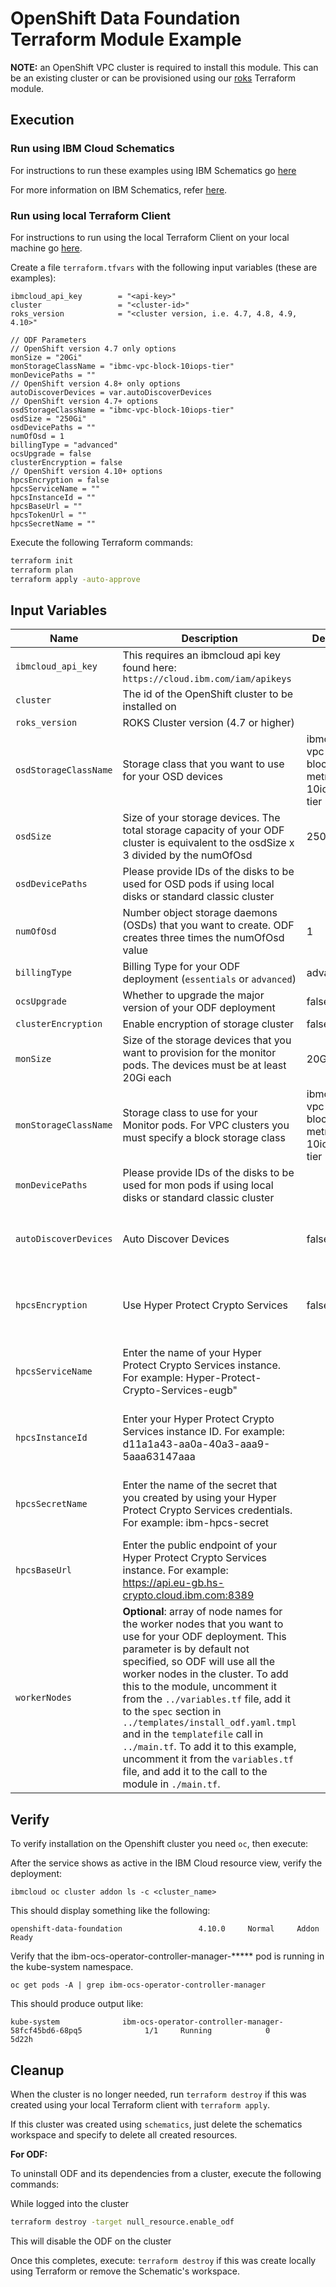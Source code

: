 # OpenShift Data Foundation Terraform Module Example

**NOTE:** an OpenShift VPC cluster is required to install this module. This can be an existing cluster or can be provisioned using our [roks](https://github.com/ibm-build-lab/terraform-ibm-cloud-pak/tree/main/modules/roks) Terraform module.

## Execution

### Run using IBM Cloud Schematics

For instructions to run these examples using IBM Schematics go [here](https://github.com/ibm-build-lab/terraform-ibm-cloud-pak/blob/main/Using_Schematics.md)

For more information on IBM Schematics, refer [here](https://cloud.ibm.com/docs/schematics?topic=schematics-get-started-terraform).

### Run using local Terraform Client

For instructions to run using the local Terraform Client on your local machine go [here](https://github.com/ibm-build-lab/terraform-ibm-cloud-pak/blob/main/Using_Terraform.md). 

Create a file `terraform.tfvars` with the following input variables (these are examples):

```hcl
ibmcloud_api_key        = "<api-key>"
cluster                 = "<cluster-id>"
roks_version            = "<cluster version, i.e. 4.7, 4.8, 4.9, 4.10>"

// ODF Parameters
// OpenShift version 4.7 only options
monSize = "20Gi"
monStorageClassName = "ibmc-vpc-block-10iops-tier"
monDevicePaths = ""
// OpenShift version 4.8+ only options
autoDiscoverDevices = var.autoDiscoverDevices
// OpenShift version 4.7+ options
osdStorageClassName = "ibmc-vpc-block-10iops-tier"
osdSize = "250Gi"
osdDevicePaths = ""
numOfOsd = 1
billingType = "advanced"
ocsUpgrade = false
clusterEncryption = false
// OpenShift version 4.10+ options
hpcsEncryption = false
hpcsServiceName = ""
hpcsInstanceId = ""
hpcsBaseUrl = ""
hpcsTokenUrl = ""
hpcsSecretName = ""
```

Execute the following Terraform commands:

```bash
terraform init
terraform plan
terraform apply -auto-approve
```

## Input Variables

| Name                           | Description                                                                                                                                                                                                                | Default | Required |
| ------------------------------ | -------------------------------------------------------------------------------------------------------------------------------------------------------------------------------------------------------------------------- | ------- | -------- |
| `ibmcloud_api_key`             | This requires an ibmcloud api key found here: `https://cloud.ibm.com/iam/apikeys`    |         | Yes       |
| `cluster`                   | The id of the OpenShift cluster to be installed on |  | Yes       |
| `roks_version`                   | ROKS Cluster version (4.7 or higher) |  | Yes       |
| `osdStorageClassName`                   | Storage class that you want to use for your OSD devices | ibmc-vpc-block-metro-10iops-tier | Yes       |
| `osdSize`                   | Size of your storage devices. The total storage capacity of your ODF cluster is equivalent to the osdSize x 3 divided by the numOfOsd | 250Gi | Yes       |
| `osdDevicePaths`                   | Please provide IDs of the disks to be used for OSD pods if using local disks or standard classic cluster |  | No   |
| `numOfOsd`                   | Number object storage daemons (OSDs) that you want to create. ODF creates three times the numOfOsd value | 1 | Yes       |
| `billingType`                   | Billing Type for your ODF deployment (`essentials` or `advanced`) | advanced | Yes       |
| `ocsUpgrade`                   | Whether to upgrade the major version of your ODF deployment | false | Yes       |
| `clusterEncryption`                   | Enable encryption of storage cluster | false | Yes       |
| `monSize`                   | Size of the storage devices that you want to provision for the monitor pods. The devices must be at least 20Gi each | 20Gi | Yes (Only roks 4.7)       |
| `monStorageClassName`                   | Storage class to use for your Monitor pods. For VPC clusters you must specify a block storage class | ibmc-vpc-block-metro-10iops-tier | Yes (Only roks 4.7)       |
| `monDevicePaths`                   | Please provide IDs of the disks to be used for mon pods if using local disks or standard classic cluster | | No (Only for roks 4.7)       |
| `autoDiscoverDevices`                   | Auto Discover Devices | false | No (Not available for roks version 4.7)       |
| `hpcsEncryption`                   | Use Hyper Protect Crypto Services | false | No (Only available for roks version 4.10)       |
| `hpcsServiceName`                   | Enter the name of your Hyper Protect Crypto Services instance. For example: Hyper-Protect-Crypto-Services-eugb" |  | No (Only available for roks version 4.10)    |
| `hpcsInstanceId`                   | Enter your Hyper Protect Crypto Services instance ID. For example: d11a1a43-aa0a-40a3-aaa9-5aaa63147aaa |  | No (Only available for roks version 4.10)    |
| `hpcsSecretName`                   | Enter the name of the secret that you created by using your Hyper Protect Crypto Services credentials. For example: ibm-hpcs-secret |  | No (Only available for roks version 4.10)    |
| `hpcsBaseUrl`                   | Enter the public endpoint of your Hyper Protect Crypto Services instance. For example: https://api.eu-gb.hs-crypto.cloud.ibm.com:8389 |  | No (Only available for roks version 4.10)    |
| `workerNodes` | **Optional**: array of node names for the worker nodes that you want to use for your ODF deployment. This parameter is by default not specified, so ODF will use all the worker nodes in the cluster. To add this to the module, uncomment it from the `../variables.tf` file, add it to the `spec` section in `../templates/install_odf.yaml.tmpl` and in the `templatefile` call in `../main.tf`. To add it to this example, uncomment it from the `variables.tf` file, and add it to the call to the module in `./main.tf`. | | No

## Verify

To verify installation on the Openshift cluster you need `oc`, then execute:

After the service shows as active in the IBM Cloud resource view, verify the deployment:

    ibmcloud oc cluster addon ls -c <cluster_name>

This should display something like the following:

    openshift-data-foundation                 4.10.0     Normal     Addon Ready
    
Verify that the ibm-ocs-operator-controller-manager-***** pod is running in the kube-system namespace.

    oc get pods -A | grep ibm-ocs-operator-controller-manager

This should produce output like:

    kube-system              ibm-ocs-operator-controller-manager-58fcf45bd6-68pq5              1/1     Running            0          5d22h

## Cleanup

When the cluster is no longer needed, run `terraform destroy` if this was created using your local Terraform client with `terraform apply`. 

If this cluster was created using `schematics`, just delete the schematics workspace and specify to delete all created resources.

<b>For ODF:</b>

To uninstall ODF and its dependencies from a cluster, execute the following commands:

While logged into the cluster

```bash
terraform destroy -target null_resource.enable_odf
```
This will disable the ODF on the cluster

Once this completes, execute: `terraform destroy` if this was create locally using Terraform or remove the Schematic's workspace.

